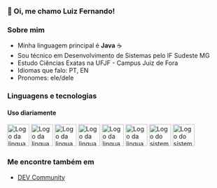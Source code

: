 ### 👋 Oi, me chamo Luiz Fernando!

### Sobre mim

- Minha linguagem principal é **Java** ☕
- Sou técnico em Desenvolvimento de Sistemas pelo IF Sudeste MG
- Estudo Ciências Exatas na UFJF - Campus Juiz de Fora
- Idiomas que falo: PT, EN
- Pronomes: ele/dele

### Linguagens e tecnologias

#### Uso diariamente

<div style="display: inline-block">
    <img src="https://cdn.jsdelivr.net/gh/devicons/devicon@latest/icons/java/java-original.svg" alt="Logo da linguagem de programação Java" width="50rem" height="50rem"/>
    <img src="https://cdn.jsdelivr.net/gh/devicons/devicon@latest/icons/cplusplus/cplusplus-original.svg" alt="Logo da linguagem C++" width="50rem" height="50rem"/>
    <img src="https://cdn.jsdelivr.net/gh/devicons/devicon@latest/icons/javascript/javascript-original.svg" alt="Logo da linguagem de programação JavaScript" width="50rem" height="50rem"/>
    <img src="https://cdn.jsdelivr.net/gh/devicons/devicon@latest/icons/html5/html5-original.svg" alt="Logo da linguagem de marcação HTML" width="50rem" height="50rem"/>
    <img src="https://cdn.jsdelivr.net/gh/devicons/devicon@latest/icons/css3/css3-original.svg" alt="Logo da linguagem CSS" width="50rem" height="50rem"/>
    <img src="https://cdn.jsdelivr.net/gh/devicons/devicon@latest/icons/python/python-original.svg" alt="Logo da linguagem Python" width="50rem" height="50rem"/>
    <img src="https://cdn.jsdelivr.net/gh/devicons/devicon@latest/icons/git/git-original.svg" alt="Logo do sistema de versionamento GIT" width="50rem" height="50rem"/>
    <img src="https://cdn.jsdelivr.net/gh/devicons/devicon@latest/icons/github/github-original.svg" alt="Logo do sistema de hospedagem de repositórios GitHub" width="50rem" height="50rem"/>
</div>

### Me encontre também em

- [DEV Community](https://dev.to/nogueiraluiz)

